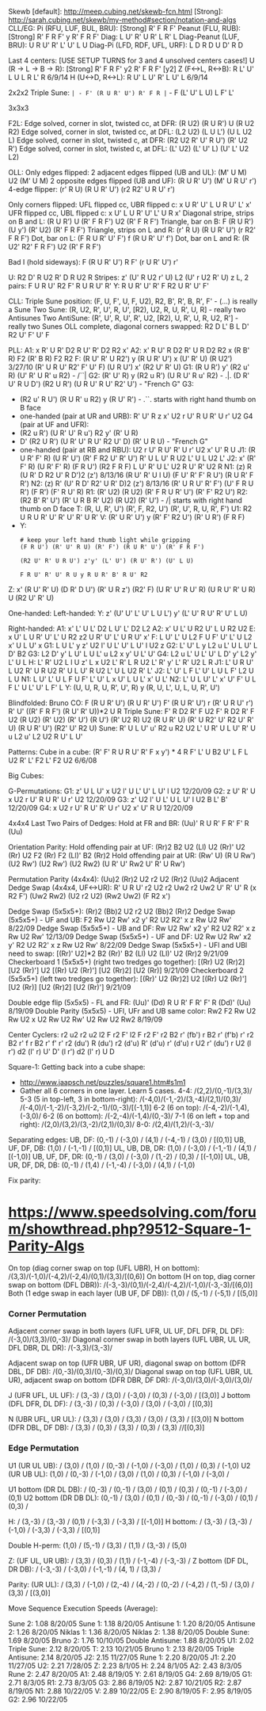 Skewb
[default]: http://meep.cubing.net/skewb-fcn.html
[Strong]: http://sarah.cubing.net/skewb/my-method#section/notation-and-algs
CLL/EG:
Pi (RFU, LUF, BUL, BRU): [Strong] R' F R F'
Peanut (FLU, RUB): [Strong] R' F R F' y R' F R F'
Diag: L U' R' U R' L R' L
Diag-Peanut (LUF, BRU): U R U' R' L' U' L U
Diag-Pi (LFD, RDF, UFL, URF): L D R D U D' R D

Last 4 centers:
[USE SETUP TURNS for 3 and 4 unsolved centers cases!]
U (R -> L -> B -> R): [Strong] R' F R F' y2 R' F R F' [y2]
Z (F<->L, R<->B): R L' U' L U L R L' R  6/9/14
H (U<->D, R<->L): R U' L U' R' L U' L  6/9/14


2x2x2
Triple Sune:
 `| - F' (R U R' U') R' F R
 |` - F (L' U' L U) L F' L'


3x3x3

F2L:
Edge solved, corner in slot, twisted cc, at DFR: (R U2) (R U R') U (R U2 R2)
Edge solved, corner in slot, twisted cc, at DFL: (L2 U2) (L U L') (U L U2 L)
Edge solved, corner in slot, twisted c, at DFR: (R2 U2 R' U' R U') (R' U2 R')
Edge solved, corner in slot, twisted c, at DFL: (L' U2) (L' U' L) (U' L' U2 L2)


OLL:
Only edges flipped:
2 adjacent edges flipped (UB and UL): (M' U M) U2 (M' U M)
2 opposite edges flipped (UB and UF): (R U R' U') (M' U R U' r')
4-edge flipper: (r' R U) (R U R' U') (r2 R2' U R U' r')


Only corners flipped:
UFL flipped cc, UBR flipped c: x U R' U' L U R U' L' x'
UFR flipped cc, UBL flipped c: x U' L U R' U' L' U R x'
Diagonal stripe, strips on B and L: (R U R') U (R' F R F') U2 (R' F R F')
Triangle, bar on B: F (R U R') (U y') (R' U2) (R' F R F')
Triangle, strips on L and R: (r' R U) (R U R' U') (r R2' F R F')
Dot, bar on L: (F R U R' U' F') f (R U R' U' f')
Dot, bar on L and R: (R U2' R2' F R F') U2 (R' F R F')

Bad I (hold sideways): F (R U R' U') R F' (r U R' U') r'

U: R2 D' R U2 R' D R U2 R
Stripes: z' (U' R U2 r' U) L2 (U' r U2 R' U) z
L, 2 pairs: F U R U' R2 F' R U R U' R'
Y: R U R' U' R' F R2 U R' U' F'


CLL:
Triple Sune position: (F, U, F', U, F, U2), R2, B', R', B, R', F' - (...) is really a Sune
Two Sune: (R, U2, R', U', R, U', [R2), U2, R, U, R', U, R] - really two Antisunes
Two AntiSune: (R', U', R, U', R', U2, [R2), U, R', U, R, U2, R'] - really two Sunes
OLL complete, diagonal corners swapped: R2 D L' B L D' R2 U' F' U' F

PLL:
A1: x R' U R' D2 R U' R' D2 R2 x'
A2:
 x' R U' R D2 R' U R D2 R2 x
 (R B' R) F2 (R' B R) F2 R2
F:
 (R U' R' U R2') y (R U R' U') x (U' R' U) (R U2')  3/27/10
 (R' U R U' R2' F' U' F) (U R U') x' (R2 U' R' U)
G1: (R U R') y' (R2 u' R) (U' R' U R' u R2) - /``|
G2:
 (R' U' R) y (R2 u R') (U R U' R u' R2) - \.|.
 (D R' U' R U D') (R2 U R') (U R U' R U' R2' U') - "French G"
G3:
* (R2 u' R U') (R U R' u R2) y (R U' R') - .``\. starts with right hand thumb on B face
* one-handed (pair at UR and URB): R' U' R z x' U2 r U' R U R' U r' U2
G4 (pair at UF and UFR):
* (R2 u R') (U R' U' R u') R2 y' (R' U R)
* D' (R2 U R') (U R' U' R U' R2 U' D) (R' U R U) - "French G"
* one-handed (pair at RB and RBU): U2 r U' R U' R' U r' U2 x' U' R U
J1:
 (R U R' F' R) (U R' U') (R' F R2 U' R' U')
 R' U L U' R U2 L' U L U2 L'
J2:
 x' (R' F' R) (U R' F' R) (F R U') (R2 F R F)
 L U' R' U L' U2 R U' R' U2 R
N1:
 (z) R (U R' D R2 U' R D')2 (z')  8/13/16
 (R U' R' U l U) (F U' R' F' R U') (R U R' F R')
N2:
 (z) R' (U' R D' R2' U R' D)2 (z')  8/13/16
 (R' U R U' R' F') (U' F R U R') (F R') (F' R U' R)
R1: (R' U2) (R U2) (R' F R U R' U') (R' F' R2 U')
R2: (R2 B' R' U') (R' U R B R' U2) (R U2) (R' U') - /| starts with right hand thumb on D face
T: (R, U, R', U') (R', F, R2, U') (R', U', R, U, R', F')
U1: R2 U R U R' U' R' U' R' U R'
V: (R' U R' U') y (R' F' R2 U') (R' U R') (F R F)
* Y:
  ```
  # keep your left hand thumb light while gripping
  (F R U') (R' U' R U) (R' F') (R U R' U') (R' F R F')

  (R2 U' R' U R U') z'y' (L' U') (R U' R') (U' L U)

  F R U' R' U' R U y R U R' B' R U' R2
  ```
Z:
 x' (R U' R' U) (D R' D U') (R' U R z') (R2' F)
 (U R' U' R U' R) (U R U' R' U R) U (R2 U' R' U)

One-handed:
Left-handed:
Y: z' (U' U' L' U' L U L') y' (L' U' R U' R' U' L U)

Right-handed:
A1: x' L' U L' D2 L U' L' D2 L2
A2: x' U L' U R2 U' L U R2 U2
E: x U' L U R' U' L' U R2 z2 U R' U' L' U R U' x'
F: L U' L' U L2 F U F' U' L' U L2 x' U L U' x
G1: L U L' y z' U2 l' U L' U' L U' l U2 z
G2: L' U' L y L2 u L' U L U' L D' B2
G3: L2 D' y' L U' L U L' u L2 x y' U L' U'
G4: L2 u L' U L' U' L D' y' L2 y' L' U L
H:
 L' R' U2 L l U z' L x U2 L' R'
 L R U2 L' R' y' L' R' U2 L R
J1:
 L' U R U' L U2 R' U R U2 R'
 U L U' R U2 L' U L U2 R' L'
J2: L' U' L F L' U' L U L F' L2 U L U
N1: L U' L' U L F U F' L' U' L x U' L U L' x' U L'
N2: L' U L U' L' x' U' F' U L F L' U L' U' L F' L
Y: (U, U, R, U, R', U', R) y (R, U, L', U, L, U, R', U')

Blindfolded:
Bruno CO:
 F (R U R' U') (R U R' U') F' (R U R' U') r (R' U R U' r')
 R' U' ((R' F R F') (R U' R' U))*2 U R
Triple Sune:
 F' R D2 R' F U2 F' R D2 R' F U2
 (R U2) (R' U2) (R' U') (R U') (R' U2 R) U2 (R U R' U)
 (R' U R2' U' R2 U' R' U) (R U R' U') (R2' U' R2 U)
Sune:
 R' U L U' u' R2 u R2 U2 L' U R' U
 L U' R' U u L2 u' L2 U2 R U' L U'

Patterns:
Cube in a cube: (R' F' R U R U' R' F x y') * 4
R F' L' U B2 U' L F L U2 R' L' F2 L' F2 U2  6/6/08


Big Cubes:

G-Permutations:
G1: z' U L U' x U2 l' U L' U' L U' l U2  12/20/09
G2: z U' R' U x U2 r U' R U R' U r' U2  12/20/09
G3: z' U2 l' U L' U L U' l U2 B L' B'  12/20/09
G4: x U2 r U' R U' R' U r' U2 x' U' R U  12/20/09

4x4x4 Last Two Pairs of Dedges:
 Hold at FR and BR: (Uu)' R U R' F R' F' R (Uu)

Orientation Parity:
 Hold offending pair at UF: (Rr)2 B2 U2 (Ll) U2 (Rr)' U2 (Rr) U2 F2 (Rr) F2 (Ll)' B2 (Rr)2
 Hold offending pair at UR: (Rw' U) (R U Rw') (U2 Rw') (U2 Rw') (U2 Rw2) (U R' U' Rw2 U' R' U Rw')

Permutation Parity (4x4x4): (Uu)2 (Rr)2 U2 r2 U2 (Rr)2 (Uu)2
Adjacent Dedge Swap (4x4x4, UF<->UR):
 R' U R U' r2 U2 r2 Uw2 r2 Uw2 U' R' U' R
 (x R2 F') (Uw2 Rw2) (U2 r2 U2) (Rw2 Uw2) (F R2 x')

Dedge Swap (5x5x5+): (Rr)2 (Bb)2 U2 r2 U2 (Bb)2 (Rr)2
Dedge Swap (5x5x5+) - UF and UB: F2 Rw U2 Rw' x2 y' R2 U2 R2' x z Rw U2 Rw'  8/22/09
Dedge Swap (5x5x5+) - UB and DF: Rw U2 Rw' x2 y' R2 U2 R2' x z Rw U2 Rw'  12/13/09
Dedge Swap (5x5x5+) - UF and DF: U2 Rw U2 Rw' x2 y' R2 U2 R2' x z Rw U2 Rw'  8/22/09
Dedge Swap (5x5x5+) - UFl and UBl need to swap:
 [(Rr)' U2]*2 B2 (Rr)' B2 (Ll) U2 (Ll)' U2 (Rr)2  9/21/09
Checkerboard 1 (5x5x5+) (right two tredges go together):
 [(Rr) U2 (Rr)2] [U2 (Rr)'] U2 [(Rr) U2 (Rr)'] [U2 (Rr)2] [U2 (Rr)]  9/21/09
Checkerboard 2 (5x5x5+) (left two tredges go together):
 [(Rr)' U2 (Rr)2] U2 [(Rr) U2 (Rr)'] [U2 (Rr)] [U2 (Rr)2] [U2 (Rr)']  9/21/09

Double edge flip (5x5x5) - FL and FR: (Uu)' (Dd) R U R' F R' F' R (Dd)' (Uu)  8/19/09
Double Parity (5x5x5) - UFl, UFr and UB same color: Rw2 F2 Rw U2 Rw U2 x U2 Rw U2 Rw' U2 Rw U2 Rw2  8/19/09

Center Cyclers:
r2 u2 r2 u2
l2 F r2 F' l2 F r2 F'
r2 B2 r'  (fb') r B2 r' (f'b) r'
r2 B2 r' f r B2 r' f' r'
r2 (du') R (du') r2 (d'u) R' (d'u)
r' (d'u) r U2 r' (du') r U2
(l r') d2 (l' r) U' D' (l r') d2 (l' r) U D


Square-1:
Getting back into a cube shape:
- http://www.jaapsch.net/puzzles/square1.htm#s1m1
- Gather all 6 corners in one layer. Learn 5 cases.
4-4: /(2,2)/(0,-1)/(3,3)/
5-3 (5 in top-left, 3 in bottom-right):
  /(-4,0)/(-1,-2)/(3,-4)/(2,1)/(0,3)/
  /(-4,0)/(-1,-2)/(-3,2)/(-2,-1)/(0,-3)/[(-1,1)]
6-2 (6 on top): /(-4,-2)/(-1,4),(-3,0)/
6-2 (6 on bottom): /(-2,-4)/(-1,4)/(0,-3)/
7-1 (6 on left + top and right): /(2,0)/(3,2)/(3,-2)/(2,1)/(0,3)/
8-0: /(2,4)/(1,2)/(-3,-3)/

Separating edges:
 UB, DF: (0,-1) / (-3,0) / (4,1) / (-4,-1) / (3,0) / [(0,1)]
 UB, UF, DF, DB: (1,0) / (-1,-1) / [(0,1)]
 UL, UB, DB, DR: (1,0) / (-3,0) / (-1,-1) / (4,1) / [(-1,0)]
 UB, UF, DF, DR: (0,-1) / (3,0) / (-3,0) / (1,-2) / (0,3) / [(-1,0)]
 UL, UB, UR, DF, DR, DB:
   (0,-1) / (1,4) / (-1,-4) / (-3,0) / (4,1) / (-1,0)

Fix parity:
# https://www.speedsolving.com/forum/showthread.php?9512-Square-1-Parity-Algs
On top (diag corner swap on top (UFL UBR), H on bottom):
  /(3,3)/(-1,0)/(-4,2)/(-2,4)/(0,1)/(3,3)/[(0,6)]
On bottom (H on top, diag corner swap on bottom (DFL DBR)):
  /(-3,-3)/(0,1)/(-2,4)/(-4,2)/(-1,0)/(-3,-3)/[(6,0)]
Both (1 edge swap in each layer (UB UF, DF DB)): (1,0) / (5,-1) / (-5,1) / [(5,0)]

### Corner Permutation ###
Adjacent corner swap in both layers (UFL UFR, UL UF, DFL DFR, DL DF): /(-3,0)/(3,3)/(0,-3)/
Diagonal corner swap in both layers (UFL UBR, UL UR, DFL DBR, DL DR): /(-3,3)/(3,-3)/

Adjacent swap on top (UFR UBR, UF UR), diagonal swap on bottom (DFR DBL, DF DB): /(0,-3)/(0,3)/(0,-3)/(0,3)/
Diagonal swap on top (UFL UBR, UL UR), adjacent swap on bottom (DFR DBR, DF DR): /(-3,0)/(3,0)/(-3,0)/(3,0)/

J (UFR UFL, UL UF): / (3,-3) / (3,0) / (-3,0) / (0,3) / (-3,0) / [(3,0)]
J bottom (DFL DFR, DL DF): / (3,-3) / (0,3) / (-3,0) / (3,0) / (-3,0) / [(0,3)]

N (UBR UFL, UR UL): / (3,3) / (3,0) / (3,3) / (3,0) / (3,3) / [(3,0)]
N bottom (DFR DBL, DF DB): / (3,3) / (0,3) / (3,3) / (0,3) / (3,3) //[(0,3)]

### Edge Permutation ###
U1 (UR UL UB): / (3,0) / (1,0) / (0,-3) / (-1,0) / (-3,0) / (1,0) / (0,3) / (-1,0)
U2 (UR UB UL): (1,0) / (0,-3) / (-1,0) / (3,0) / (1,0) / (0,3) / (-1,0) / (-3,0) /

U1 bottom (DR DL DB):
  / (0,-3) / (0,-1) / (3,0) / (0,1) / (0,3) / (0,-1) / (-3,0) / (0,1)
U2 bottom (DR DB DL):
  (0,-1) / (3,0) / (0,1) / (0,-3) / (0,-1) / (-3,0) / (0,1) / (0,3) /

H: / (3,-3) / (3,-3) / (0,1) / (-3,3) / (-3,3) / [(-1,0)]
H bottom: / (3,-3) / (3,-3) / (-1,0) / (-3,3) / (-3,3) / [(0,1)]

Double H-perm: (1,0) / (5,-1) / (3,3) / (1,1) / (3,-3) / (5,0)

Z: (UF UL, UR UB): / (3,3) / (0,3) / (1,1) / (-1,-4) / (-3,-3) /
Z bottom (DF DL, DR DB): / (-3,-3) / (-3,0) / (-1,-1) / (4, 1) / (3,3) /

Parity: (UR UL): / (3,3) / (-1,0) / (2,-4) / (4,-2) / (0,-2) / (-4,2) / (1,-5) / (3,0) / (3,3) / [(3,0)]

Move Sequence Execution Speeds (Average):

Sune 2: 1.08  8/20/05
Sune 1: 1.18  8/20/05
Antisune 1: 1.20  8/20/05
Antisune 2: 1.26  8/20/05
Niklas 1: 1.36  8/20/05
Niklas 2: 1.38  8/20/05
Double Sune: 1.69  8/20/05
Bruno 2: 1.76  10/10/05
Double Antisune: 1.88  8/20/05
U1: 2.02
Triple Sune: 2.12  8/20/05
T: 2.13  10/21/05
Bruno 1: 2.13  8/20/05
Triple Antisune: 2.14  8/20/05
J2: 2.15  11/27/05
Rune 1: 2.20  8/20/05
J1: 2.20  11/27/05
U2: 2.21  7/28/05
Z: 2.23  8/1/05
H: 2.24  8/1/05
A2: 2.43  8/3/05
Rune 2: 2.47  8/20/05
A1: 2.48  8/19/05
Y: 2.61  8/19/05
G4: 2.69  8/19/05
G1: 2.71  8/3/05
R1: 2.73  8/3/05
G3: 2.86  8/19/05
N2: 2.87  10/21/05
R2: 2.87  8/19/05
N1: 2.88  10/22/05
V: 2.89  10/22/05
E: 2.90  8/19/05
F: 2.95  8/19/05
G2: 2.96  10/22/05
